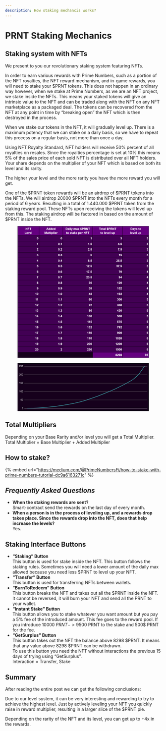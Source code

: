 ```yaml
---
description: How staking mechancis works?
---
```


# PRNT Staking Mechanics

## Staking system with NFTs <a href="#5932" id="5932"></a>

We present to you our revolutionary staking system featuring NFTs.

In order to earn various rewards with Prime Numbers, such as a portion of the NFT royalties, the NFT reward mechanism, and in-game rewards, you will need to stake your $PRNT tokens. This does not happen in an ordinary way however, when we stake at Prime Numbers, as we are an NFT project, we stake inside the NFTs. This means your staked tokens will give an intrinsic value to the NFT and can be traded along with the NFT on any NFT marketplace as a packaged deal. The tokens can be recovered from the NFT at any point in time by “breaking open” the NFT which is then destroyed in the process.

When we stake our tokens in the NFT, it will gradually level up. There is a maximum potency that we can stake on a daily basis, so we have to repeat this process on a regular basis, not more than once a day.

Using NFT Royalty Standard, NFT holders will receive 50% percent of all royalties on resales. Since the royalties percentage is set at 10% this means 5% of the sales price of each sold NFT is distributed over all NFT holders. Your share depends on the multiplier of your NFT which is based on both its level and its rarity.

The higher your level and the more rarity you have the more reward you will get.

One of the $PRNT token rewards will be an airdrop of $PRNT tokens into the NFTs. We will airdrop 20000 $PRNT into the NFTs every month for a period of 6 years. Resulting in a total of 1.440.000 $PRNT taken from the staking reward pool. These NFTs upon receiving the tokens will level up from this. The staking airdrop will be factored in based on the amount of $PRNT inside the NFT.

<figure><img src="../../.gitbook/assets/1_KOU9KspbOFi_USk19sQJUQ.png" alt=""><figcaption></figcaption></figure>

<figure><img src="../../.gitbook/assets/1_fPteFbdmqJYlnosnbcgLZQ.png" alt=""><figcaption></figcaption></figure>

## Total Multipliers <a href="#605d" id="605d"></a>

Depending on your Base Rarity and/or level you will get a Total Multiplier.\
Total Multiplier = Base Multiplier + Added Multiplier

## How to stake? <a href="#21ca" id="21ca"></a>

{% embed url="https://medium.com/@PrimeNumbersFi/how-to-stake-with-prime-numbers-tutorial-dc9a6163271c" %}

## _Frequently Asked Questions_ <a href="#a7be" id="a7be"></a>

* **When the staking rewards are sent?**\
  Smart-contract send the rewards on the last day of every month.
* **When a person is in the process of leveling up, and a rewards drop takes place. Since the rewards drop into the NFT, does that help increase the levels?**\
  Yes.

## Staking Interface Buttons <a href="#9afb" id="9afb"></a>

* **“Staking” Button**\
  This button is used for stake inside the NFT. This button follows the staking rules. Sometimes you will need a lower amount of the daily max allowed because you need less $PRNT to level up your NFT.
* **“Transfer” Button**\
  This button is used for transferring NFTs between wallets.
* **“BurnToRedeem” Button**\
  This button breaks the NFT and takes out all the $PRNT inside the NFT.\
  It cannot be reversed, it will burn your NFT and send all the PRNT to your wallet.
* **“Instant Stake” Button**\
  This button allows you to stake whatever you want amount but you pay a 5% fee of the introduced amount. This fee goes to the reward pool. If you introduce 10000 $PRNT -> 9500$ PRNT to the stake and 500$ PRNT for the fee.
* **“GetSurplus” Button**\
  This button takes out the NFT the balance above 8298 $PRNT. It means that any value above 8298 $PRNT can be withdrawn.\
  To use this button you need the NFT without interactions the previous 15 days of trying using “GetSurplus”.\
  Interaction = Transfer, Stake

## Summary <a href="#04fc" id="04fc"></a>

After reading the entire post we can get the following conclusions:

Due to our level system, it can be very interesting and rewarding to try to achieve the highest level. Just by actively leveling your NFT you quickly raise in reward multiplier, resulting in a larger slice of the $PRNT pie.

Depending on the rarity of the NFT and its level, you can get up to +4x in the rewards.

